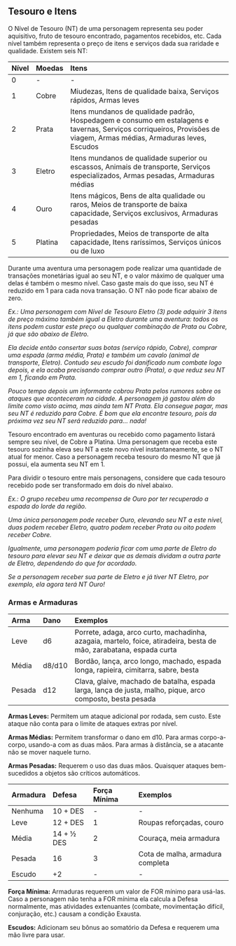 ## **Tesouro e Itens**

O Nível de Tesouro (NT) de uma personagem representa seu poder aquisitivo, fruto de tesouro encontrado, pagamentos recebidos, etc. Cada nível também representa o preço de itens e serviços dada sua raridade e qualidade. Existem seis NT:

| Nível | Moedas | Itens |
| :---- | :---- | :---- |
| 0 | \- | \- |
| 1 | Cobre | Miudezas, Itens de qualidade baixa, Serviços rápidos, Armas leves |
| 2 | Prata | Itens mundanos de qualidade padrão, Hospedagem e consumo em estalagens e tavernas, Serviços corriqueiros, Provisões de viagem, Armas médias, Armaduras leves, Escudos |
| 3 | Eletro | Itens mundanos de qualidade superior ou escassos, Animais de transporte, Serviços especializados, Armas pesadas, Armaduras médias |
| 4 | Ouro | Itens mágicos, Bens de alta qualidade ou raros, Meios de transporte de baixa capacidade, Serviços exclusivos, Armaduras pesadas |
| 5 | Platina | Propriedades, Meios de transporte de alta capacidade, Itens raríssimos, Serviços únicos ou de luxo |

Durante uma aventura uma personagem pode realizar uma quantidade de transações monetárias igual ao seu NT, e o valor máximo de qualquer uma delas é também o mesmo nível. Caso gaste mais do que isso, seu NT é reduzido em 1 para cada nova transação. O NT não pode ficar abaixo de zero.

*Ex.: Uma personagem com Nível de Tesouro Eletro (3) pode adquirir 3 itens de preço máximo também igual a Eletro durante uma aventura: todos os itens podem custar este preço ou qualquer combinação de Prata ou Cobre, já que são abaixo de Eletro.*

*Ela decide então consertar suas botas (serviço rápido, Cobre), comprar uma espada (arma média, Prata) e também um cavalo (animal de transporte, Eletro). Contudo seu escudo foi danificado num combate logo depois, e ela acaba precisando comprar outro (Prata), o que reduz seu NT em 1, ficando em Prata.* 

*Pouco tempo depois um informante cobrou Prata pelos rumores sobre os ataques que aconteceram na cidade. A personagem já gastou além do limite como visto acima, mas ainda tem NT Prata. Ela consegue pagar, mas seu NT é reduzido para Cobre. É bom que ela encontre tesouro, pois da próxima vez seu NT será reduzido para… nada\!*

Tesouro encontrado em aventuras ou recebido como pagamento listará sempre seu nível, de Cobre a Platina. Uma personagem que receba este tesouro sozinha eleva seu NT a este novo nível instantaneamente, se o NT atual for menor. Caso a personagem receba tesouro do mesmo NT que já possui, ela aumenta seu NT em 1\.

Para dividir o tesouro entre mais personagens, considere que cada tesouro recebido pode ser transformado em dois do nível abaixo.

*Ex.: O grupo recebeu uma recompensa de Ouro por ter recuperado a espada do lorde da região.*

*Uma única personagem pode receber Ouro, elevando seu NT a este nível, duas podem receber Eletro, quatro podem receber Prata ou oito podem receber Cobre.*

*Igualmente, uma personagem poderia ficar com uma parte de Eletro do tesouro para elevar seu NT e deixar que as demais dividam a outra parte de Eletro, dependendo do que for acordado.*

*Se a personagem receber sua parte de Eletro e já tiver NT Eletro, por exemplo, ela agora terá NT Ouro\!*

### **Armas e Armaduras**

| Arma | Dano | Exemplos |
| :---- | :---- | :---- |
| Leve | d6 | Porrete, adaga, arco curto, machadinha, azagaia, martelo, foice, atiradeira, besta de mão, zarabatana, espada curta |
| Média | d8/d10 | Bordão, lança, arco longo, machado, espada longa, rapieira, cimitarra, sabre, besta |
| Pesada | d12 | Clava, glaive, machado de batalha, espada larga, lança de justa, malho, pique, arco composto, besta pesada |

**Armas Leves:** Permitem um ataque adicional por rodada, sem custo. Este ataque não conta para o limite de ataques extras por nível.

**Armas Médias:** Permitem transformar o dano em d10. Para armas corpo-a-corpo, usando-a com as duas mãos. Para armas à distância, se a atacante não se mover naquele turno.

**Armas Pesadas:** Requerem o uso das duas mãos. Quaisquer ataques bem-sucedidos a objetos são críticos automáticos.

| Armadura | Defesa | Força Mínima | Exemplos |
| :---- | :---- | :---- | :---- |
| Nenhuma | 10 \+ DES | \- | \- |
| Leve | 12 \+ DES | 1 | Roupas reforçadas, couro |
| Média | 14 \+ ½ DES | 2 | Couraça, meia armadura |
| Pesada | 16 | 3 | Cota de malha, armadura completa |
| Escudo | \+2 | \- | \- |

**Força Mínima:** Armaduras requerem um valor de FOR mínimo para usá-las. Caso a personagem não tenha a FOR mínima ela calcula a Defesa normalmente, mas atividades extenuantes (combate, movimentação difícil, conjuração, etc.) causam a condição Exausta.

**Escudos:** Adicionam seu bônus ao somatório da Defesa e requerem uma mão livre para usar. 

